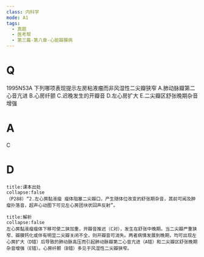 ```yaml
---
class: 内科学
mode: A1
tags:
  - 真题
  - 医考帮
  - 第三篇-第八章-心脏瓣膜病
---
```


# Q
1995N53A 下列哪项表现提示左房粘液瘤而非风湿性二尖瓣狭窄
A.肺动脉瓣第二心音亢进
B.心房纤颤
C.迟晚发生的开瓣音
D.左心房扩大
E.二尖瓣区舒张晚期杂音增强

# A
C
# D
```ad-note
title:课本出处
collapse:false
（P288）“2.左心房黏液瘤 瘤体阻塞二尖瓣口，产生随体位改变的舒张期杂音，其前可闻及肿瘤扑落音，超声心动图下可见左心房团块状回声反射”。
```

```ad-summary
title:解析
collapse:false
左心房黏液瘤瘤体下移可使二狭加重，开瓣音推迟（C对），发生在舒张中晚期。当二尖瓣严重狭窄、瓣膜钙化或伴有明显二尖瓣关闭不全，则开瓣音可消失。两者病情发展到晚期，均可出现左心房扩大（D错）后导致的肺动脉高压而引起肺动脉瓣第二心音亢进（A错）和二尖瓣区舒张晚期杂音增强（E错）。心房纤颤（B错）多见于风湿性二尖瓣狭窄。
```

